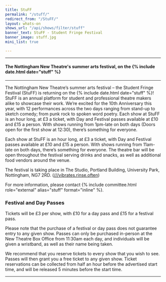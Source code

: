 ```yaml
---
title: StuFF
permalink: "/stuff/"
redirect_from: "/StuFF/"
layout: whats-on
shows_url: "/api/shows/filter/stuff"
banner_text: StuFF - Student Fringe Festival
banner_image: stuff.jpg
mini_list: true

---
```

<hr>

#### The Nottingham New Theatre's summer arts festival, on the {% include date.html date="stuff" %}

<hr>

The Nottingham New Theatre’s summer arts festival – the Student Fringe Festival (StuFF) is returning on the {% include date.html date="stuff" %}! StuFF is an annual platform for student and professional theatre makers alike to showcase their work. We’re excited for the 10th Anniversary this year, with 12 performances across the two days ranging from stand-up to sketch comedy; from punk rock to spoken word poetry. Each show at StuFF is an hour long, at £3 a ticket, with Day and Festival passes available at £10 and £15 a person. With shows running from 1pm-late on both days (Doors open for the first show at 12:30), there’s something for everyone.

Each show at StuFF is an hour long, at £3 a ticket, with Day and Festival passes available at £10 and £15 a person. With shows running from 11am-late on both days, there’s something for everyone. The theatre bar will be open throughout the festival serving drinks and snacks, as well as additional food vendors around the venue.

The festival is taking place in The Studio, Portland Building, University Park, Nottingham, NG7 2RD. ([///vibrates.rinse.often](https://w3w.co/vibrates.rinse.often))

For more information, please contact {% include committee.html role="external" alias="stuff" format="inline" %}.

### **Festival and Day Passes**

Tickets will be £3 per show, with £10 for a day pass and £15 for a festival pass.

Please note that the purchase of a festival or day pass does not guarantee entry to any given show. Passes can only be purchased in-person at the New Theatre Box Office from 11:30am each day, and individuals will be given a wristband, as well as their name being taken.

We recommend that you reserve tickets to every show that you wish to see. Passes will then grant you a free ticket to any given show. Ticket reservations can be collected from half an hour before the advertised start time, and will be released 5 minutes before the start time.

<hr>

<div class="row"><div class="col-md-8 mb-4" markdown="1">

<!-- ## Getting Around StuFF -->

<!-- <iframe width="100%" height="300px" frameborder="0" allowfullscreen src="//umap.openstreetmap.fr/en/map/stuff-map-22_765583?scaleControl=false&miniMap=false&scrollWheelZoom=false&zoomControl=true&allowEdit=false&moreControl=true&searchControl=null&tilelayersControl=null&embedControl=null&datalayersControl=true&onLoadPanel=undefined&captionBar=false"></iframe><p><a href="//umap.openstreetmap.fr/en/map/stuff-map-22_765583">See full screen</a></p> -->

<!-- </div><div class="col-md-4 mt-4 mt-md-0" markdown="1"> -->
